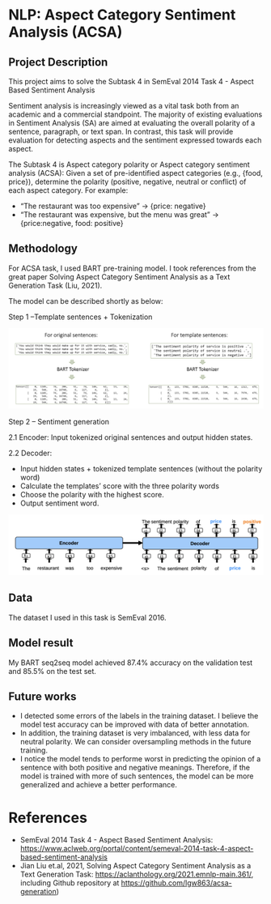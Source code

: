# NLP: Aspect Category Sentiment Analysis (ACSA)

## Project Description
This project aims to solve the Subtask 4 in SemEval 2014 Task 4 - Aspect Based Sentiment Analysis

Sentiment analysis is increasingly viewed as a vital task both from an academic and a commercial standpoint. The majority of existing evaluations in Sentiment Analysis (SA) are aimed at evaluating the overall polarity of a sentence, paragraph, or text span. In contrast, this task will provide evaluation for detecting aspects and the sentiment expressed towards each aspect.

The Subtask 4 is Aspect category polarity or Aspect category sentiment analysis (ACSA): 
Given a set of pre-identified aspect categories (e.g., {food, price}), determine the polarity (positive, negative, neutral or conflict) of each aspect category. For example:
- “The restaurant was too expensive” → {price: negative}
- “The restaurant was expensive, but the menu was great” → {price:negative, food: positive}

## Methodology 
For ACSA task, I used BART pre-training model. I took references from the great paper Solving Aspect Category Sentiment Analysis as a Text Generation Task (Liu, 2021).

The model can be described shortly as below: 

Step 1 –Template sentences + Tokenization

<img src="images/Step1.png" width = "1000">

Step 2 – Sentiment generation

2.1 Encoder: Input tokenized original sentences and output hidden states.

2.2 Decoder:
- Input hidden states + tokenized template sentences (without the polarity word)
- Calculate the templates’ score with the three polarity words
- Choose the polarity with the highest score.
- Output sentiment word.
<img src="images/Step2.png" width = "1000">

## Data
The dataset I used in this task is SemEval 2016.

## Model result
My BART seq2seq model achieved 87.4% accuracy on the validation test and 85.5% on the test set.

## Future works
- I detected some errors of the labels in the training dataset. I believe the model test accuracy can be improved with data of better annotation. 
- In addition, the training dataset is very imbalanced, with less data for neutral polarity. We can consider oversampling methods in the future training.  
- I notice the model tends to performe worst in predicting the opinion of a sentence with both positive and negative meanings. Therefore, if the model is trained with more of such sentences,  the model can be more generalized and achieve a better performance. 

# References
- SemEval 2014 Task 4 - Aspect Based Sentiment Analysis: https://www.aclweb.org/portal/content/semeval-2014-task-4-aspect-based-sentiment-analysis
- Jian Liu et.al, 2021, Solving Aspect Category Sentiment Analysis as a Text Generation Task: https://aclanthology.org/2021.emnlp-main.361/, including Github repository at https://github.com/lgw863/acsa-generation)
